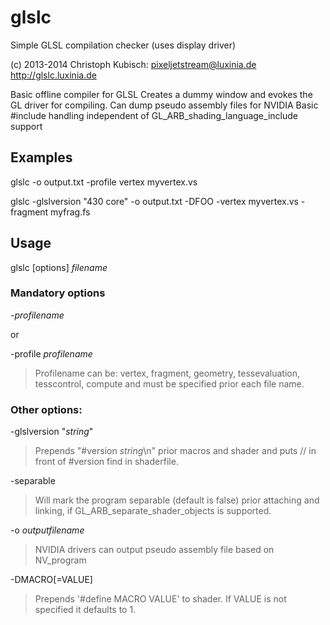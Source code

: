 glslc
=====

Simple GLSL compilation checker (uses display driver)

(c) 2013-2014 Christoph Kubisch: pixeljetstream@luxinia.de
http://glslc.luxinia.de

Basic offline compiler for GLSL
Creates a dummy window and evokes the GL driver for compiling.
Can dump pseudo assembly files for NVIDIA
Basic #include handling independent of GL_ARB_shading_language_include support

Examples
--------

glslc -o output.txt -profile vertex myvertex.vs

glslc -glslversion "430 core" -o output.txt -DFOO -vertex myvertex.vs -fragment myfrag.fs

Usage
-----

glslc [options] *filename*

### Mandatory options

-*profilename*

or

-profile *profilename*

> Profilename can be: vertex, fragment, geometry, tessevaluation, tesscontrol, compute
> and must be specified prior each file name.

### Other options:

-glslversion "*string*"

> Prepends "#version *string*\n" prior macros and shader and puts // in front of #version find in shaderfile.

-separable

> Will mark the program separable (default is false) prior attaching and linking, if GL_ARB_separate_shader_objects is supported.

-o *outputfilename*

> NVIDIA drivers can output pseudo assembly file based on NV_program

-DMACRO[=VALUE]
  
> Prepends '#define MACRO VALUE' to shader. If VALUE is not specified it defaults to 1.


